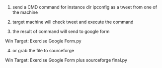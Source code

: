 


1. send a CMD command for instance dir ipconfig as a tweet from one of the machine

2. target machine will check tweet and execute the command

3. the result of command will send to google form

Win Target: Exercise Google Form.py


4. or grab the file to sourceforge

Win Target: Exercise Google Form plus sourceforge final.py